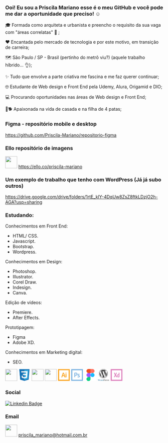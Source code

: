 ### Ooi! Eu sou a Priscila Mariano esse é o meu GitHub e você pode me dar a oportunidade que preciso! :relaxed:

:mortar_board: Formada como arquiteta e urbanista e preencho o requisito da sua vaga com "áreas correlatas" :call_me_hand: ;

:hearts: Encantada pelo mercado de tecnologia e por este motivo, em transição de carreira;

:world_map: São Paulo / SP - Brasil (pertinho do metrô viu?) (aquele trabalho híbrido... :ok_hand:);

:sparkles: Tudo que envolve a parte criativa me fascina e me faz querer continuar;

:nerd_face: Estudante de Web design e Front End pela Udemy, Alura, Origamid e DIO;

:computer: Procurando oportunidades nas áreas de Web design e Front End;

👫:dog2: Apaixonada na vida de casada e na filha de 4 patas;

### Figma - repositório mobile e desktop
https://github.com/Priscila-Mariano/repositorio-figma

### Ello repositório de imagens
<img src="https://upload.wikimedia.org/wikipedia/commons/7/76/Ello-logo.png" width="38" height="38" color=white/> https://ello.co/priscila-mariano

### Um exemplo de trabalho que tenho com WordPress (Já já subo outros)
https://drive.google.com/drive/folders/1rtE_kIY-4DqUw8ZsZ8ftkLDzjO2h-AGA?usp=sharing

### ​Estudando:

Conhecimentos em Front End: 
- HTML/ CSS.
- Javascript.
- Bootstrap.
- Wordpress.

Conhecimentos em Design: 
- Photoshop. 
- Illustrator.
- Corel Draw.
- Indesign.
- Canva.

Edição de vídeos:
- Premiere.
- After Effects.

Prototipagem: 
- Figma
- Adobe XD. 

Conhecimentos em Marketing digital: 
- SEO.

<p align="left">
  <img src="https://raw.githubusercontent.com/danielcranney/readme-generator/main/public/icons/skills/html5-colored.svg" width="38" height="38"/>
  <img src="https://raw.githubusercontent.com/devicons/devicon/master/icons/css3/css3-original.svg" width="38" height="38">
  <img src="https://raw.githubusercontent.com/danielcranney/readme-generator/main/public/icons/skills/javascript-colored.svg" width="38" height="38">
  <img src="https://img.icons8.com/color/144/000000/bootstrap.png" width="38" height="38"/>
  <img src="https://github.com/devicons/devicon/blob/1119b9f84c0290e0f0b38982099a2bd027a48bf1/icons/illustrator/illustrator-line.svg" width="38" height="38"/>
  <img src="https://github.com/devicons/devicon/blob/1119b9f84c0290e0f0b38982099a2bd027a48bf1/icons/photoshop/photoshop-line.svg" width="38" height="38"/>
  <img src="https://github.com/devicons/devicon/blob/1119b9f84c0290e0f0b38982099a2bd027a48bf1/icons/figma/figma-original.svg" width="38" height="38"/>
  <img src="https://github.com/devicons/devicon/blob/1119b9f84c0290e0f0b38982099a2bd027a48bf1/icons/wordpress/wordpress-original.svg" width="38" height="38"/>
  <img src="https://github.com/devicons/devicon/blob/1119b9f84c0290e0f0b38982099a2bd027a48bf1/icons/xd/xd-line.svg" width="38" height="38"/>
</p>

### Social

[![Linkedin Badge](https://img.shields.io/badge/LinkedIn-0077B5?style=for-the-badge&logo=linkedin&logoColor=white)](https://www.linkedin.com/in/priscila-mariano-a43474106/)


### Email
<img src="https://img.icons8.com/color/144/000000/ms-outlook.png" width="38" height="38"/> priscila_mariano@hotmail.com.br
